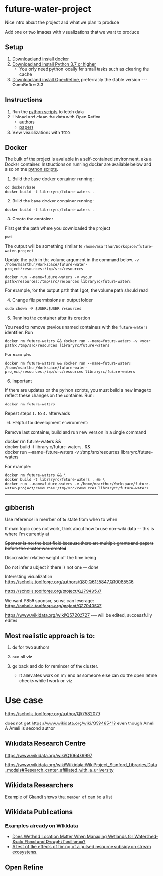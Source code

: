 # future-water-project

Nice intro about the project and what we plan to produce

Add one or two images with visualizations that we want to produce

## Setup

1. [Download and install docker](https://docs.docker.com/get-started/)
1. [Download and install Python 3.7 or higher](https://www.python.org/downloads/)
    * You only need python locally for small tasks such as clearing the cache
1. [Download and install OpenRefine](https://openrefine.org/download.html), preferrably the stable version --- OpenRefine 3.3

## Instructions

1. Run the [python scripts](documentation/scripts.md) to fetch data
1. Upload and clean the data with Open Refine
    * [authors](documentation/open-refine.md)
    * [papers](documentation/open-refine-papers.md)
1. View visualizations with `TODO`


## Docker

The bulk of the project is available in a self-contained environment, aka a Docker container. Instructions on running docker are available below and also on the [python scripts](documentation/scripts.md).


1. Build the base docker container running:


```shell
cd docker/base
docker build -t libraryrc/future-waters .
```


2. Build the base docker container running:


```shell
docker build -t libraryrc/future-waters .
```

3. Create the container

First get the path where you downloaded the project

```shell
pwd
```

The output will be something similar to  `/home/msarthur/Workspace/future-water-project`

Update the path in the volume argument in the command below. `-v /home/msarthur/Workspace/future-water-project/resources:/tmp/src/resources`


```shell
docker run --name=future-waters -v <your path>/resources:/tmp/src/resources libraryrc/future-waters
```

For example, for the output path that I got, the volume path should read

4. Change file permissions at output folder

```shell
sudo chown -R $USER:$USER resources
```

5. Running the container after its creation


You need to remove previous named containers with the `future-waters` identifier. Run

```shell
docker rm future-waters && docker run --name=future-waters -v <your path>:/tmp/src/resources libraryrc/future-waters
```

For example:

```shell
docker rm future-waters && docker run --name=future-waters /home/msarthur/Workspace/future-water-project/resources:/tmp/src/resources libraryrc/future-waters
```

6. Important

If there are updates on the python scripts, you must build a new image to reflect these changes on the container. Run:

```shell
docker rm future-waters
```

Repeat steps `1.` to `4.` afterwards


6. Helpful for development environment:

Remove last container, build and run new version in a single command

docker rm future-waters && \
docker build -t libraryrc/future-waters . && \
docker run --name=future-waters -v <your path>:/tmp/src/resources libraryrc/future-waters


For example:

```shell
docker rm future-waters && \
docker build -t libraryrc/future-waters . && \
docker run --name=future-waters -v /home/msarthur/Workspace/future-water-project/resources:/tmp/src/resources libraryrc/future-waters
```


___

## gibberish



Use reference in member of to state from when to when

If main topic does not work, think about how to use non-wiki data
-- this is where I'm currently at

~~Sponsor is not the best field because there are multiple grants and papers before the cluster was created~~

Disconsider relative weight ofr the time being

Do not infer a ubject if there is not one
-- done


Interesting visualization https://scholia.toolforge.org/authors/Q80,Q6135847,Q30085536

https://scholia.toolforge.org/project/Q27949537


We want P859 sponsor, so we can leverage: https://scholia.toolforge.org/project/Q27949537



https://www.wikidata.org/wiki/Q57202727  --- will be edited, successfully edited




## Most realistic approach is to:

1. do for two authors
2. see all viz

3. go back and do for reminder of the cluster.
    * It alleviates work on my end as someone else can do the open refine checks while I work on viz



# Use case

https://scholia.toolforge.org/author/Q57582079

does not get https://www.wikidata.org/wiki/Q53465413 even though Ameli A Ameli is second author

## Wikidata Research Centre

https://www.wikidata.org/wiki/Q106489997

https://www.wikidata.org/wiki/Wikidata:WikiProject_Stanford_Libraries/Data_models#Research_center_affiliated_with_a_university


## Wikidata Researchers

Example of [Ghandi](https://www.wikidata.org/wiki/Q1001) shows that `member of` can be a list

## Wikidata Publications

### Examples already on Wikidata

* [Does Wetland Location Matter When Managing Wetlands for Watershed‐Scale Flood and Drought Resilience?](https://www.wikidata.org/wiki/Q104878985)
* [A test of the effects of timing of a pulsed resource subsidy on stream ecosystems.](https://www.wikidata.org/wiki/Q39924137)

## Open Refine


